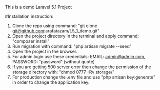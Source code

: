 This is a demo Laravel 5.1 Project

#Installation instruction:
1. Clone the repo using command: "git clone git@github.com:arafatazam/L5_1_demo.git"
2. Open the project directory in the terminal and apply command: "composer install"
3. Run migration with command: "php artisan migrate --seed"
4. Open the project in the browser.
5. For admin login use these credentials: EMAIL: admin@admin.com, PASSWORD: "password" (without quote)
6. If you are getting 500 server error then change the permission of the storage directory with: "chmod 0777 -Rv storage/"
7. For production change the .env file and use "php artisan key:generate" in order to change the application key.

